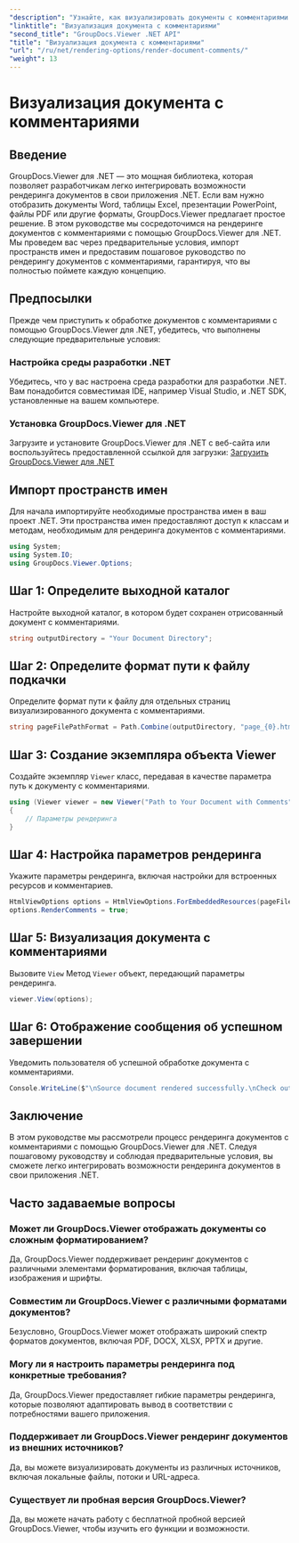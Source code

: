 ```yaml
---
"description": "Узнайте, как визуализировать документы с комментариями с помощью GroupDocs.Viewer для .NET. Следуйте нашему пошаговому руководству для бесшовной интеграции."
"linktitle": "Визуализация документа с комментариями"
"second_title": "GroupDocs.Viewer .NET API"
"title": "Визуализация документа с комментариями"
"url": "/ru/net/rendering-options/render-document-comments/"
"weight": 13
---
```


# Визуализация документа с комментариями

## Введение
GroupDocs.Viewer для .NET — это мощная библиотека, которая позволяет разработчикам легко интегрировать возможности рендеринга документов в свои приложения .NET. Если вам нужно отобразить документы Word, таблицы Excel, презентации PowerPoint, файлы PDF или другие форматы, GroupDocs.Viewer предлагает простое решение.
В этом руководстве мы сосредоточимся на рендеринге документов с комментариями с помощью GroupDocs.Viewer для .NET. Мы проведем вас через предварительные условия, импорт пространств имен и предоставим пошаговое руководство по рендерингу документов с комментариями, гарантируя, что вы полностью поймете каждую концепцию.
## Предпосылки
Прежде чем приступить к обработке документов с комментариями с помощью GroupDocs.Viewer для .NET, убедитесь, что выполнены следующие предварительные условия:
### Настройка среды разработки .NET
Убедитесь, что у вас настроена среда разработки для разработки .NET. Вам понадобится совместимая IDE, например Visual Studio, и .NET SDK, установленные на вашем компьютере.
### Установка GroupDocs.Viewer для .NET
Загрузите и установите GroupDocs.Viewer для .NET с веб-сайта или воспользуйтесь предоставленной ссылкой для загрузки:
[Загрузить GroupDocs.Viewer для .NET](https://releases.groupdocs.com/viewer/net/)

## Импорт пространств имен
Для начала импортируйте необходимые пространства имен в ваш проект .NET. Эти пространства имен предоставляют доступ к классам и методам, необходимым для рендеринга документов с комментариями.
```csharp
using System;
using System.IO;
using GroupDocs.Viewer.Options;
```

## Шаг 1: Определите выходной каталог
Настройте выходной каталог, в котором будет сохранен отрисованный документ с комментариями.
```csharp
string outputDirectory = "Your Document Directory";
```
## Шаг 2: Определите формат пути к файлу подкачки
Определите формат пути к файлу для отдельных страниц визуализированного документа с комментариями.
```csharp
string pageFilePathFormat = Path.Combine(outputDirectory, "page_{0}.html");
```
## Шаг 3: Создание экземпляра объекта Viewer
Создайте экземпляр `Viewer` класс, передавая в качестве параметра путь к документу с комментариями.
```csharp
using (Viewer viewer = new Viewer("Path to Your Document with Comments"))
{
    // Параметры рендеринга
}
```
## Шаг 4: Настройка параметров рендеринга
Укажите параметры рендеринга, включая настройки для встроенных ресурсов и комментариев.
```csharp
HtmlViewOptions options = HtmlViewOptions.ForEmbeddedResources(pageFilePathFormat);
options.RenderComments = true;
```
## Шаг 5: Визуализация документа с комментариями
Вызовите `View` Метод `Viewer` объект, передающий параметры рендеринга.
```csharp
viewer.View(options);
```
## Шаг 6: Отображение сообщения об успешном завершении
Уведомить пользователя об успешной обработке документа с комментариями.
```csharp
Console.WriteLine($"\nSource document rendered successfully.\nCheck output in {outputDirectory}.");
```

## Заключение
В этом руководстве мы рассмотрели процесс рендеринга документов с комментариями с помощью GroupDocs.Viewer для .NET. Следуя пошаговому руководству и соблюдая предварительные условия, вы сможете легко интегрировать возможности рендеринга документов в свои приложения .NET.
## Часто задаваемые вопросы
### Может ли GroupDocs.Viewer отображать документы со сложным форматированием?
Да, GroupDocs.Viewer поддерживает рендеринг документов с различными элементами форматирования, включая таблицы, изображения и шрифты.
### Совместим ли GroupDocs.Viewer с различными форматами документов?
Безусловно, GroupDocs.Viewer может отображать широкий спектр форматов документов, включая PDF, DOCX, XLSX, PPTX и другие.
### Могу ли я настроить параметры рендеринга под конкретные требования?
Да, GroupDocs.Viewer предоставляет гибкие параметры рендеринга, которые позволяют адаптировать вывод в соответствии с потребностями вашего приложения.
### Поддерживает ли GroupDocs.Viewer рендеринг документов из внешних источников?
Да, вы можете визуализировать документы из различных источников, включая локальные файлы, потоки и URL-адреса.
### Существует ли пробная версия GroupDocs.Viewer?
Да, вы можете начать работу с бесплатной пробной версией GroupDocs.Viewer, чтобы изучить его функции и возможности.